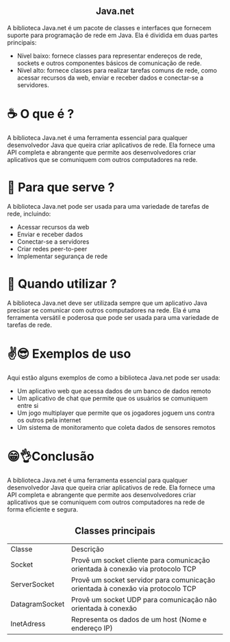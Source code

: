 ## <div align="center"> Java.net </div>


 A biblioteca Java.net é um pacote de classes e interfaces que fornecem suporte para programação de rede em Java. Ela é dividida em duas partes principais:

- Nível baixo: fornece classes para representar endereços de rede, sockets e outros componentes básicos de comunicação de rede.
- Nível alto: fornece classes para realizar tarefas comuns de rede, como acessar recursos da web, enviar e receber dados e conectar-se a servidores.

# ☕ O que é ?

A biblioteca Java.net é uma ferramenta essencial para qualquer desenvolvedor Java que queira criar aplicativos de rede. Ela fornece uma API completa e abrangente que permite aos desenvolvedores criar aplicativos que se comuniquem com outros computadores na rede.

# 🔨 Para que serve ?

A biblioteca Java.net pode ser usada para uma variedade de tarefas de rede, incluindo:

- Acessar recursos da web
- Enviar e receber dados
- Conectar-se a servidores
- Criar redes peer-to-peer
- Implementar segurança de rede

# 🤯 Quando utilizar ?

A biblioteca Java.net deve ser utilizada sempre que um aplicativo Java precisar se comunicar com outros computadores na rede. Ela é uma ferramenta versátil e poderosa que pode ser usada para uma variedade de tarefas de rede.

# ✌️😎 Exemplos de uso

Aqui estão alguns exemplos de como a biblioteca Java.net pode ser usada:

- Um aplicativo web que acessa dados de um banco de dados remoto
- Um aplicativo de chat que permite que os usuários se comuniquem entre si
- Um jogo multiplayer que permite que os jogadores joguem uns contra os outros pela internet
- Um sistema de monitoramento que coleta dados de sensores remotos

#  😁👌Conclusão

A biblioteca Java.net é uma ferramenta essencial para qualquer desenvolvedor Java que queira criar aplicativos de rede. Ela fornece uma API completa e abrangente que permite aos desenvolvedores criar aplicativos que se comuniquem com outros computadores na rede de forma eficiente e segura.


 ## <div align="center"> Classes principais </div>

<table>
  <tr>
    <td>Classe</td>
    <td>Descrição</td>
  </tr>
  <tr>
    <td>Socket</td>
    <td>Provê um socket cliente para comunicação orientada à conexão via protocolo TCP</td>
  </tr>
    <tr>
    <td>ServerSocket</td>
    <td>Provê um socket servidor para comunicação orientada à conexão via protocolo TCP</td>
  </tr>
  </tr>
    <tr>
    <td>DatagramSocket</td>
    <td>Provê um socket UDP para comunicação não orientada à conexão</td>
  </tr>
  <tr>
    <td>InetAdress</td>
    <td>Representa os dados de um host (Nome e endereço IP)</td>
  </tr>
</table>




